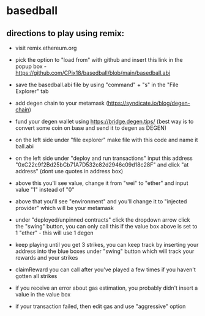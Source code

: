 # basedball

## directions to play using remix:
- visit remix.ethereum.org
- pick the option to "load from" with github and insert this link in the popup box - https://github.com/CPix18/basedball/blob/main/basedball.abi
- save the basedball.abi file by using "command" + "s" in the "File Explorer" tab
- add degen chain to your metamask (https://syndicate.io/blog/degen-chain)
- fund your degen wallet using https://bridge.degen.tips/ (best way is to convert some coin on base and send it to degen as DEGEN)
- on the left side under "file explorer" make file with this code and name it ball.abi
- on the left side under "deploy and run transactions" input this address "0xC22c9f2Bd25bCb71A7D532c82d2946c09d18c28F" and click "at address" (dont use quotes in address box)
- above this you'll see value, change it from "wei" to "ether" and input value "1" instead of "0"
- above that you'll see "environment" and you'll change it to "injected provider" which will be your metamask
 
- under "deployed/unpinned contracts" click the dropdown arrow click the "swing" button, you can only call this if the value box above is set to 1 "ether" - this will use 1 degen
- keep playing until you get 3 strikes, you can keep track by inserting your address into the blue boxes under "swing" button which will track your rewards and your strikes
- claimReward you can call after you've played a few times if you haven't gotten all strikes
- if you receive an error about gas estimation, you probably didn't insert a value in the value box
- if your transaction failed, then edit gas and use "aggressive" option
